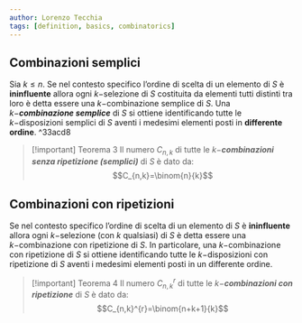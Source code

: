 ```yaml
---
author: Lorenzo Tecchia
tags: [definition, basics, combinatorics]
---
```

## Combinazioni semplici
Sia $k \leq n$. Se nel contesto specifico l’ordine di scelta di un elemento di $S$ è **ininfluente** allora ogni $k-$selezione di $S$ costituita da elementi tutti distinti tra loro è detta essere una $k-$combinazione semplice di $S$. Una $k-$***combinazione semplice*** di $S$ si ottiene identificando tutte le $k-$disposizioni semplici di $S$ aventi i medesimi elementi posti in **differente ordine**. ^33acd8

>[!important] Teorema 3
> Il numero $C_{n,k}$ di tutte le $k-$***combinazioni senza ripetizione (semplici)*** di $S$ è dato da:$$C_{n,k}=\binom{n}{k}$$

## Combinazioni con ripetizioni
Se nel contesto specifico l’ordine di scelta di un elemento di $S$ è **ininfluente** allora ogni $k-$selezione (con $k$ qualsiasi) di $S$ è detta essere una $k-$combinazione con ripetizione di $S$. In particolare, una $k-$combinazione con ripetizione di $S$ si ottiene identificando tutte le $k-$disposizioni con ripetizione di $S$ aventi i medesimi elementi posti in un differente ordine.

>[!important] Teorema 4
> Il numero $C_{n,k}^{r}$ di tutte le $k-$***combinazioni con ripetizione*** di $S$ è dato da:$$C_{n,k}^{r}=\binom{n+k+1}{k}$$
